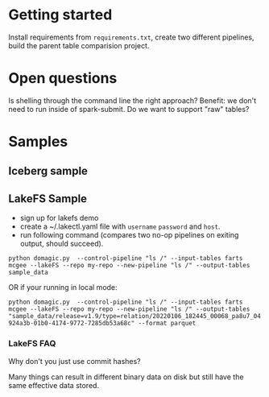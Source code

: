 # Getting started

Install requirements from `requirements.txt`, create two different pipelines, build the parent table comparision project.

# Open questions

Is shelling through the command line the right approach? Benefit: we don't need to run inside of spark-submit.
Do we want to support "raw" tables?


# Samples

## Iceberg sample

## LakeFS Sample
- sign up for lakefs demo
- create a ~/.lakectl.yaml file with `username` `password` and `host`.
- run following command (compares two no-op pipelines on exiting output, should succeed).

`python domagic.py  --control-pipeline "ls /" --input-tables farts mcgee --lakeFS --repo my-repo --new-pipeline "ls /" --output-tables sample_data`

OR if your running in local mode:

`python domagic.py  --control-pipeline "ls /" --input-tables farts mcgee --lakeFS --repo my-repo --new-pipeline "ls /" --output-tables "sample_data/release=v1.9/type=relation/20220106_182445_00068_pa8u7_04924a3b-01b0-4174-9772-7285db53a68c" --format parquet`

### LakeFS FAQ

Why don't you just use commit hashes?

Many things can result in different binary data on disk but still have the same effective data stored.
